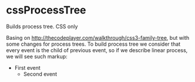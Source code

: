 cssProcessTree
==============

Builds process tree. CSS only

Basing on http://thecodeplayer.com/walkthrough/css3-family-tree, but with some changes for process trees. 
To build process tree we consider that every event is the child of previous event, so if we describe linear process, we will see such markup:

<ul>
  <li><span>First event</span>
      <ul>
        <li><span>Second event</span></li>
      </ul>
  </li>
</ul>
